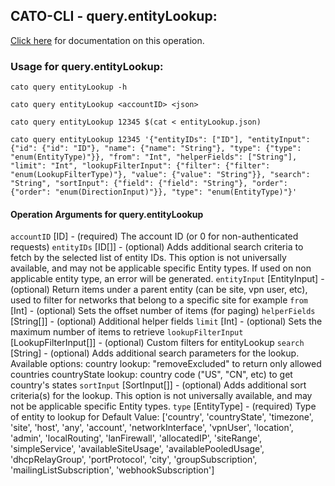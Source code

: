 
## CATO-CLI - query.entityLookup:
[Click here](https://api.catonetworks.com/documentation/#query-entityLookup) for documentation on this operation.

### Usage for query.entityLookup:

`cato query entityLookup -h`

`cato query entityLookup <accountID> <json>`

`cato query entityLookup 12345 $(cat < entityLookup.json)`

`cato query entityLookup 12345 '{"entityIDs": ["ID"], "entityInput": {"id": {"id": "ID"}, "name": {"name": "String"}, "type": {"type": "enum(EntityType)"}}, "from": "Int", "helperFields": ["String"], "limit": "Int", "lookupFilterInput": {"filter": {"filter": "enum(LookupFilterType)"}, "value": {"value": "String"}}, "search": "String", "sortInput": {"field": {"field": "String"}, "order": {"order": "enum(DirectionInput)"}}, "type": "enum(EntityType)"}'`

#### Operation Arguments for query.entityLookup ####
`accountID` [ID] - (required) The account ID (or 0 for non-authenticated requests) 
`entityIDs` [ID[]] - (optional) Adds additional search criteria to fetch by the selected list of entity IDs. This option is not
universally available, and may not be applicable specific Entity types. If used on non applicable entity
type, an error will be generated. 
`entityInput` [EntityInput] - (optional) Return items under a parent entity (can be site, vpn user, etc),
used to filter for networks that belong to a specific site for example 
`from` [Int] - (optional) Sets the offset number of items (for paging) 
`helperFields` [String[]] - (optional) Additional helper fields 
`limit` [Int] - (optional) Sets the maximum number of items to retrieve 
`lookupFilterInput` [LookupFilterInput[]] - (optional) Custom filters for entityLookup 
`search` [String] - (optional) Adds additional search parameters for the lookup. Available options:
country lookup: "removeExcluded" to return only allowed countries
countryState lookup: country code ("US", "CN", etc) to get country's states 
`sortInput` [SortInput[]] - (optional) Adds additional sort criteria(s) for the lookup.
This option is not universally available, and may not be applicable specific Entity types. 
`type` [EntityType] - (required) Type of entity to lookup for Default Value: ['country', 'countryState', 'timezone', 'site', 'host', 'any', 'account', 'networkInterface', 'vpnUser', 'location', 'admin', 'localRouting', 'lanFirewall', 'allocatedIP', 'siteRange', 'simpleService', 'availableSiteUsage', 'availablePooledUsage', 'dhcpRelayGroup', 'portProtocol', 'city', 'groupSubscription', 'mailingListSubscription', 'webhookSubscription']

